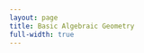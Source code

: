 ```yaml
---
layout: page
title: Basic Algebraic Geometry
full-width: true
---
```



<div style="text-align: center">
<object type="image/svg+xml" data="/svgs/BasicAlgebraicGeometry.svg"> </object>
</div>
